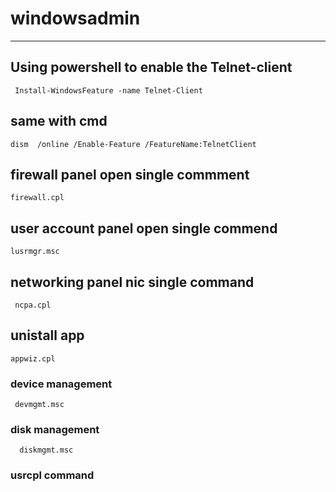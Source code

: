 
# windowsadmin

------------------------------------------
##  Using powershell to enable the Telnet-client
     Install-WindowsFeature -name Telnet-Client
     
 ## same with cmd
 
    dism  /online /Enable-Feature /FeatureName:TelnetClient
    
    
## firewall panel open single commment
    firewall.cpl
   
## user account panel open single commend
    lusrmgr.msc
    
    
## networking  panel nic single command
     ncpa.cpl
    
## unistall app
    appwiz.cpl
     
###  device  management 
     devmgmt.msc
     
###  disk management
      diskmgmt.msc
      
### usrcpl command 